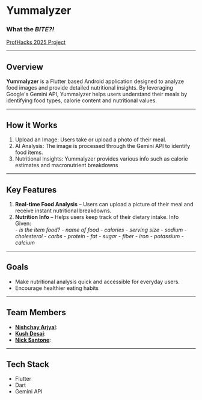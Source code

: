 # Yummalyzer
### What the ***BITE?!***
[ProfHacks 2025 Project](https://devpost.com/software/yummalyzer-food-analyzer)

---

## Overview
**Yummalyzer** is a Flutter based Android application designed to analyze food images and provide detailed nutritional insights. By leveraging Google's Gemini API, Yummalyzer helps users understand their meals by identifying food types, calorie content and nutritional values.

---

## How it Works

1. Upload an Image: Users take or upload a photo of their meal.
2. AI Analysis: The image is processed through the Gemini API to identify food items.
3. Nutritional Insights: Yummalyzer provides various info such as calorie estimates and macronutrient breakdowns

---

## Key Features
1. **Real-time Food Analysis** – Users can upload a picture of their meal and receive instant nutritional breakdowns.
2. **Nutrition Info** – Helps users keep track of their dietary intake.
            Info Given:                
                  - *is the item food?*
                  - *name of food*
                  - *calories*
                  - *serving size*
                  - *sodium*
                  - *cholesterol*
                  - *carbs*
                  - *protein*
                  - *fat*
                  - *sugar*
                  - *fiber*
                  - *iron*
                  - *potassium*
                  - *calcium*


---

## Goals
* Make nutritional analysis quick and accessible for everyday users.
* Encourage healthier eating habits

---

## Team Members

- **[Nishchay Arjyal](https://www.linkedin.com/in/nishchay-arjyal-0a8064284/)**:
- **[Kush Desai](https://www.linkedin.com/in/kushdd/)**: 
- **[Nick Santone](https://www.linkedin.com/in/nicholas-santone-31b7a3293/)**: 

---

## Tech Stack

- Flutter
- Dart
- Gemini API
